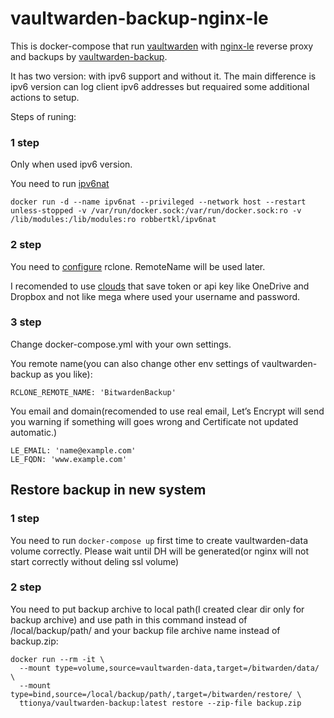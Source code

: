 # vaultwarden-backup-nginx-le

This is docker-compose that run [vaultwarden](https://github.com/dani-garcia/vaultwarden) with [nginx-le](https://github.com/nginx-le/nginx-le) reverse proxy and backups by [vaultwarden-backup](https://github.com/ttionya/vaultwarden-backup/).

It has two version: with ipv6 support and without it. The main difference is ipv6 version can log client ipv6 addresses but requaired some additional actions to setup.

Steps of runing:

### 1 step

Only when used ipv6 version.

You need to run [ipv6nat](https://github.com/robbertkl/docker-ipv6nat)

```
docker run -d --name ipv6nat --privileged --network host --restart unless-stopped -v /var/run/docker.sock:/var/run/docker.sock:ro -v /lib/modules:/lib/modules:ro robbertkl/ipv6nat
```

### 2 step

You need to [configure](https://github.com/ttionya/vaultwarden-backup/#backup) rclone. RemoteName will be used later.

I recomended to use [clouds](https://rclone.org/overview/) that save token or api key like OneDrive and Dropbox and not like mega where used your username and password.

### 3 step

Change docker-compose.yml with your own settings.

You remote name(you can also change other env settings of vaultwarden-backup as you like):
```
RCLONE_REMOTE_NAME: 'BitwardenBackup'
```
You email and domain(recomended to use real email, Let’s Encrypt will send you warning if something will goes wrong and Certificate not updated automatic.)
```
LE_EMAIL: 'name@example.com'
LE_FQDN: 'www.example.com'
```

## Restore backup in new system

### 1 step

You need to run ```docker-compose up``` first time to create vaultwarden-data volume correctly. Please wait until DH will be generated(or nginx will not start correctly without deling  ssl volume)

### 2 step

You need to put backup archive to local path(I created clear dir only for backup archive) and use path in this command instead of /local/backup/path/ and your backup file archive name instead of backup.zip:

```
docker run --rm -it \
  --mount type=volume,source=vaultwarden-data,target=/bitwarden/data/ \
  --mount type=bind,source=/local/backup/path/,target=/bitwarden/restore/ \
  ttionya/vaultwarden-backup:latest restore --zip-file backup.zip
```
